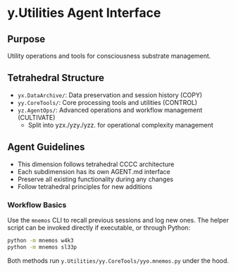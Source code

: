 # y.Utilities Agent Interface

## Purpose
Utility operations and tools for consciousness substrate management.

## Tetrahedral Structure
- `yx.DataArchive/`: Data preservation and session history (COPY)
- `yy.CoreTools/`: Core processing tools and utilities (CONTROL)
- `yz.AgentOps/`: Advanced operations and workflow management (CULTIVATE)
  - Split into yzx./yzy./yzz. for operational complexity management

## Agent Guidelines
- This dimension follows tetrahedral CCCC architecture
- Each subdimension has its own AGENT.md interface
- Preserve all existing functionality during any changes
- Follow tetrahedral principles for new additions

### Workflow Basics
Use the `mnemos` CLI to recall previous sessions and log new ones. The helper
script can be invoked directly if executable, or through Python:

```bash
python -m mnemos w4k3
python -m mnemos sl33p
```
Both methods run `y.Utilities/yy.CoreTools/yyo.mnemos.py` under the hood.
